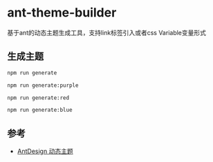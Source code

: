 # ant-theme-builder

基于ant的动态主题生成工具，支持link标签引入或者css Variable变量形式

## 生成主题

```bash
npm run generate

npm run generate:purple 

npm run generate:red 

npm run generate:blue 

```

## 参考

- [AntDesign 动态主题](https://4x.ant.design/docs/react/customize-theme-variable-cn)
